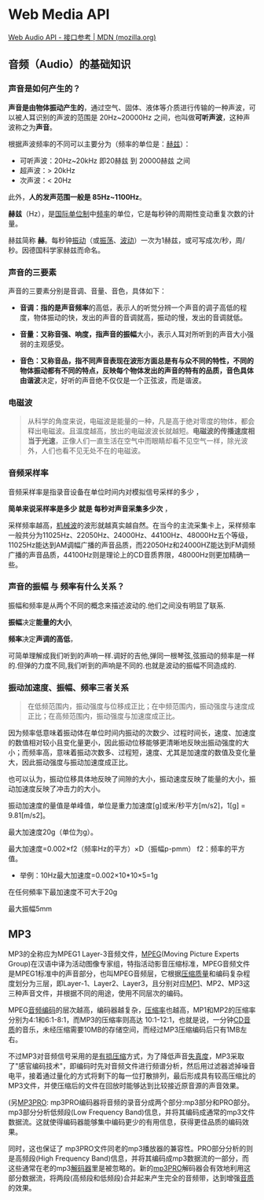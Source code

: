 # Web Media API

[Web Audio API - 接口参考 | MDN (mozilla.org)](https://developer.mozilla.org/zh-CN/docs/Web/API/Web_Audio_API)

## 音频（Audio）的基础知识

### 声音是如何产生的？

**声音是由物体振动产生的**，通过空气、固体、液体等介质进行传输的一种声波，可以被人耳识别的声波的范围是 20Hz~20000Hz 之间，也叫做**可听声波**，这种声波称之为**声音**。

根据声波频率的不同可以主要分为（频率的单位是：[赫兹](https://zhidao.baidu.com/search?word=赫兹&fr=iknow_pc_qb_highlight)）：

- 可听声波：20Hz~20kHz 即20赫兹 到 20000赫兹 之间
- 超声波：> 20kHz
- 次声波：< 20Hz

此外，**人的发声范围一般是 85Hz~1100Hz**。



**赫兹**（Hz），是[国际单位制](https://baike.baidu.com/item/国际单位制/1189599?fromModule=lemma_inlink)中[频率](https://baike.baidu.com/item/频率/19505?fromModule=lemma_inlink)的单位，它是每秒钟的周期性变动重复次数的计量。 

赫兹简称 **赫**。每秒钟[振动](https://baike.baidu.com/item/振动/5801166?fromModule=lemma_inlink)（或[振荡](https://baike.baidu.com/item/振荡/838683?fromModule=lemma_inlink)、[波动](https://baike.baidu.com/item/波动/4741381?fromModule=lemma_inlink)）一次为1赫兹，或可写成次/秒，周/秒。因德国科学家赫兹而命名。



### **声音的三要素**
声音的三要素分别是音调、音量、音色，具体如下：

- **音调：**指的是声音**频率**的高低，表示人的听觉分辨一个声音的调子高低的程度，物体振动的快，发出的声音的音调就高，振动的慢，发出的音调就低。

- **音量：**又称音强、响度，指声音的**振幅**大小，表示人耳对所听到的声音大小强弱的主观感受。

- **音色：**又称音品，指不同声音表现在波形方面总是有与众不同的特性，不同的物体振动都有不同的特点，反映每个物体发出的声音的特有的品质，音色具体由**谐波**决定，好听的声音绝不仅仅是一个正弦波，而是谐波。

    

### 电磁波

> 从科学的角度来说，电磁波是能量的一种，凡是高于绝对零度的物体，都会释出电磁波。且温度越高，放出的电磁波波长就越短。**电磁波的传播速度相当于光速**，正像人们一直生活在空气中而眼睛却看不见空气一样，除光波外，人们也看不见无处不在的电磁波。



### 音频采样率

音频采样率是指录音设备在单位时间内对模拟信号采样的多少 ，

**简单来说采样率是多少 就是 每秒对声音采集多少次** ，

采样频率越高，[机械波](https://upimg.baike.so.com/doc/6012758-6225745.html)的波形就越真实越自然。在当今的主流采集卡上，采样频率一般共分为11025Hz、22050Hz、24000Hz、44100Hz、48000Hz五个等级，11025Hz能达到AM调幅广播的声音品质，而22050Hz和24000HZ能达到FM调频广播的声音品质，44100Hz则是理论上的CD音质界限，48000Hz则更加精确一些。



### 声音的振幅 与 频率有什么关系？

振幅和频率是从两个不同的概念来描述波动的.他们之间没有明显了联系.


**振幅**决定**能量的大小**,

**频率**决定**声调的高低**，

可简单理解成我们听到的声响一样.调好的吉他,弹同一根琴弦,弦振动的频率是一样的.但弹的力度不同,我们听到的声响是不同的.也就是波动的振幅不同造成的.



### 振动加速度、振幅、频率三者关系

> 在低频范围内，振动强度与位移成正比；在中频范围内，振动强度与速度成正比；在高频范围内，振动强度与加速度成正比。

因为频率低意味着振动体在单位时间内振动的次数少、过程时间长，速度、加速度的数值相对较小且变化量更小，因此振动位移能够更清晰地反映出振动强度的大小；而频率高，意味着振动次数多、过程短，速度、尤其是加速度的数值及变化量大，因此振动强度与振动加速度成正比。

也可以认为，振动位移具体地反映了间隙的大小，振动速度反映了能量的大小，振动加速度反映了冲击力的大小。

振动加速度的量值是单峰值，单位是重力加速度[g]或米/秒平方[m/s2]，1[g] = 9.81[m/s2]。

最大加速度20g（单位为g）。

最大加速度=0.002×f2（频率Hz的平方）×D（振幅p-pmm）  f2：频率的平方值。



- 举例：10Hz最大加速度=0.002×10*10×5=1g

在任何頻率下最加速度不可大于20g

最大振幅5mm



## **MP3**

MP3的全称应为MPEG1 Layer-3音频文件，[MPEG](https://upimg.baike.so.com/doc/2905760-3066372.html)(Moving Picture Experts Group)在汉语中译为活动图像专家组，特指活动影音压缩标准，MPEG音频文件是MPEG1标准中的声音部分，也叫MPEG音频层，它根据[压缩质量](https://upimg.baike.so.com/doc/25397656-26420788.html)和编码复杂程度划分为三层，即Layer-1、Layer2、Layer3，且分别对应[MP1](https://upimg.baike.so.com/doc/926478-979306.html)、MP2、MP3这三种声音文件，并根据不同的用途，使用不同层次的编码。

MPEG[音频编码](https://upimg.baike.so.com/doc/940309-993829.html)的层次越高，编码器越复杂，[压缩率](https://upimg.baike.so.com/doc/6899857-7120518.html)也越高，MP1和MP2的压缩率分别为4:1和6:1-8:1，而MP3的压缩率则高达 10:1-12:1，也就是说，一分钟[CD音质](https://upimg.baike.so.com/doc/6744652-6959195.html)的音乐，未经压缩需要10MB的存储空间，而经过MP3压缩编码后只有1MB左右。

不过MP3对音频信号采用的是[有损压缩](https://upimg.baike.so.com/doc/5959165-6172112.html)方式，为了降低声音[失真度](https://upimg.baike.so.com/doc/6150514-6363708.html)，MP3采取了"感官编码技术"，即编码时先对音频文件进行频谱分析，然后用过滤器滤掉噪音电平，接着通过量化的方式将剩下的每一位打散排列，最后形成具有较高压缩比的MP3文件，并使压缩后的文件在回放时能够达到比较接近原音源的声音效果。

(另[MP3PRO](https://upimg.baike.so.com/doc/7901282-8175377.html): mp3PRO编码器将音频的录音分成两个部分:mp3部分和PRO部分。mp3部分分析低频段(Low Frequency Band)信息，并将其编码成通常的mp3文件数据流。这就使得编码器能够集中编码更少的有用信息，获得更佳品质的编码效果。

同时，这也保证了 mp3PRO文件同老的mp3播放器的兼容性。PRO部分分析的则是高频段(High Frequency Band)信息，并将其编码成mp3数据流的一部分，而这些通常在老的mp3[解码器](https://upimg.baike.so.com/doc/170972-180621.html)里是被忽略的。新的[mp3PRO](https://upimg.baike.so.com/doc/7901282-8175377.html)解码器会有效地利用这部分数据流，将两段(高频段和低频段)合并起来产生完全的音频带，达到增强[音质](https://upimg.baike.so.com/doc/3050351-3215577.html)的效果。

